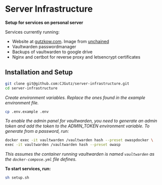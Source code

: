 # Server Infrastructure

**Setup for services on personal server**

Services currently running:
- Website at [gutzkow.com](https://www.gutzkow.com). Image from [unchained](https://github.com/CJGutz/unchained)
- Vaultwarden passwordmanager
- Backups of vaultwarden to google drive
- Nginx and certbot for reverse proxy and letsencrypt certificates

## Installation and Setup

```sh
git clone git@github.com:CJGutz/server-infrastructure.git
cd server-infrastructure
```

_Create environment variables. Replace the ones found in the example environment file._
```sh
cp .env.example .env
```

_To enable the admin panel for vaultwarden, you need to generate an admin token and add the token to the ADMIN_TOKEN environment variable. To generate from a password, run:_
```sh
docker exec -it vaultwarden /vaultwarden hash --preset owaspdocker \
exec -it vaultwarden /vaultwarden hash --preset owasp
```
_This assumes the container running vaultwarden is named `vaultwarden` as the `docker-compose.yml` file defines._

**To start services, run:**
```sh
sh setup.sh
```
